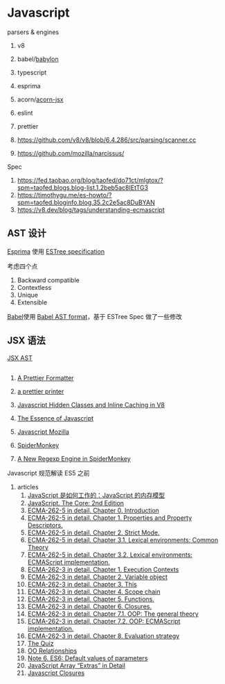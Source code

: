 # Javascript

parsers & engines

1. v8
1. babel/[babylon](https://github.com/babel/babylon)
1. typescript
1. esprima
1. acorn/[acorn-jsx](https://github.com/acornjs/acorn-jsx)
1. eslint
1. prettier
1. https://github.com/v8/v8/blob/6.4.286/src/parsing/scanner.cc

1. https://github.com/mozilla/narcissus/

Spec

1. https://fed.taobao.org/blog/taofed/do71ct/mlgtox/?spm=taofed.blogs.blog-list.1.2beb5ac8IEtTG3
1. https://timothygu.me/es-howto/?spm=taofed.bloginfo.blog.35.2c2e5ac8DuBYAN
1. https://v8.dev/blog/tags/understanding-ecmascript

## AST 设计

[Esprima](https://docs.esprima.org/en/latest/syntax-tree-format.html) 使用 [ESTree specification](https://github.com/estree/estree)

考虑四个点

1. Backward compatible
1. Contextless
1. Unique
1. Extensible

[Babel](https://babeljs.io/docs/en/babel-parser#output)使用 [Babel AST format](https://github.com/babel/babel/blob/main/packages/babel-parser/ast/spec.md)，基于 ESTree Spec 做了一些修改

## JSX 语法

[JSX AST](https://github.com/facebook/jsx)

##

1. [A Prettier Formatter](https://archive.jlongster.com/A-Prettier-Formatter)
1. [a prettier printer](https://homepages.inf.ed.ac.uk/wadler/papers/prettier/prettier.pdf)
1. [Javascript Hidden Classes and Inline Caching in V8](http://richardartoul.github.io/jekyll/update/2015/04/26/hidden-classes.html)

1. [The Essence of Javascript](https://blog.brownplt.org/2011/09/29/js-essence.html)

1. [Javascript Mozilla](https://hacks.mozilla.org/category/javascript/)
1. [SpiderMonkey](https://hacks.mozilla.org/2020/06/compiler-compiler-working-on-a-javascript-engine/)
1. [A New Regexp Engine in SpiderMonkey](https://hacks.mozilla.org/2020/06/a-new-regexp-engine-in-spidermonkey/)

Javascript 规范解读 ES5 之前

1.  articles
    1.  [JavaScript 是如何工作的：JavaScript 的内存模型](https://zhuanlan.zhihu.com/p/62449359)
    1.  [JavaScript. The Core: 2nd Edition](http://dmitrysoshnikov.com/ecmascript/javascript-the-core-2nd-edition/)
    1.  [ECMA-262-5 in detail. Chapter 0. Introduction](http://dmitrysoshnikov.com/ecmascript/es5-chapter-0-introduction/)
    1.  [ECMA-262-5 in detail. Chapter 1. Properties and Property Descriptors.](http://dmitrysoshnikov.com/ecmascript/es5-chapter-1-properties-and-property-descriptors/)
    1.  [ECMA-262-5 in detail. Chapter 2. Strict Mode.](http://dmitrysoshnikov.com/ecmascript/es5-chapter-2-strict-mode/)
    1.  [ECMA-262-5 in detail. Chapter 3.1. Lexical environments: Common Theory](http://dmitrysoshnikov.com/ecmascript/es5-chapter-3-1-lexical-environments-common-theory/#rules-of-function-creation-and-application)
    1.  [ECMA-262-5 in detail. Chapter 3.2. Lexical environments: ECMAScript implementation.](http://dmitrysoshnikov.com/ecmascript/es5-chapter-3-2-lexical-environments-ecmascript-implementation/#identifier-resolution)
    1.  [ECMA-262-3 in detail. Chapter 1. Execution Contexts](http://dmitrysoshnikov.com/ecmascript/chapter-1-execution-contexts/)
    1.  [ECMA-262-3 in detail. Chapter 2. Variable object](http://dmitrysoshnikov.com/ecmascript/chapter-2-variable-object/)
    1.  [ECMA-262-3 in detail. Chapter 3. This](http://dmitrysoshnikov.com/ecmascript/chapter-3-this/)
    1.  [ECMA-262-3 in detail. Chapter 4. Scope chain](http://dmitrysoshnikov.com/ecmascript/chapter-4-scope-chain/)
    1.  [ECMA-262-3 in detail. Chapter 5. Functions.](http://dmitrysoshnikov.com/ecmascript/chapter-5-functions/)
    1.  [ECMA-262-3 in detail. Chapter 6. Closures.](http://dmitrysoshnikov.com/ecmascript/chapter-6-closures/)
    1.  [ECMA-262-3 in detail. Chapter 7.1. OOP: The general theory](http://dmitrysoshnikov.com/ecmascript/chapter-7-1-oop-general-theory/)
    1.  [ECMA-262-3 in detail. Chapter 7.2. OOP: ECMAScript implementation.](http://dmitrysoshnikov.com/ecmascript/chapter-7-2-oop-ecmascript-implementation/)
    1.  [ECMA-262-3 in detail. Chapter 8. Evaluation strategy](http://dmitrysoshnikov.com/ecmascript/chapter-8-evaluation-strategy/)
    1.  [The Quiz](http://dmitrysoshnikov.com/ecmascript/the-quiz/)
    1.  [OO Relationships](https://medium.com/@DmitrySoshnikov/oo-relationships-5020163ab162)
    1.  [Note 6. ES6: Default values of parameters](http://dmitrysoshnikov.com/ecmascript/es6-notes-default-values-of-parameters/)
    1.  [JavaScript Array “Extras” in Detail](https://dev.opera.com/articles/javascript-array-extras-in-detail/)
    1.  [Javascript Closures](http://jibbering.com/faq/notes/closures/)
